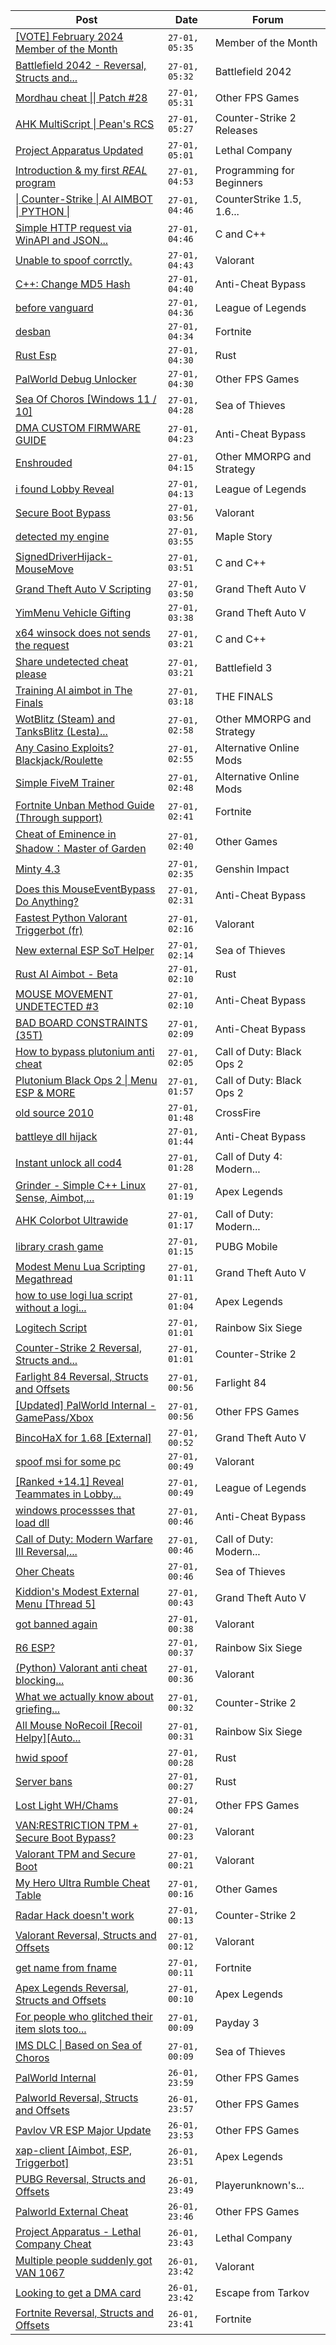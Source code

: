 |Post|Date|Forum|
|----|----|-----|
|[\[VOTE\] February 2024 Member of the Month](https://www.unknowncheats.me/forum/member-of-the-month/620888-vote-february-2024-month.html)|`27-01, 05:35`|Member of the Month|
|[Battlefield 2042 - Reversal, Structs and...](https://www.unknowncheats.me/forum/battlefield-2042-a/467604-battlefield-2042-reversal-structs-offsets.html)|`27-01, 05:32`|Battlefield 2042|
|[Mordhau cheat \|\| Patch #28](https://www.unknowncheats.me/forum/other-fps-games/612663-mordhau-cheat-patch-28-a.html)|`27-01, 05:31`|Other FPS Games|
|[AHK MultiScript \| Pean's RCS](https://www.unknowncheats.me/forum/counter-strike-2-releases/605440-ahk-multiscript-peans-rcs.html)|`27-01, 05:27`|Counter-Strike 2 Releases|
|[Project Apparatus Updated](https://www.unknowncheats.me/forum/lethal-company/620315-project-apparatus-updated.html)|`27-01, 05:01`|Lethal Company|
|[Introduction & my first *REAL* program](https://www.unknowncheats.me/forum/programming-for-beginners/620145-introduction-real-program.html)|`27-01, 04:53`|Programming for Beginners|
|[\| Counter-Strike \| AI AIMBOT \| PYTHON \|](https://www.unknowncheats.me/forum/counterstrike-1-5-1-6-and-mods/618606-counter-strike-ai-aimbot-python.html)|`27-01, 04:46`|CounterStrike 1.5, 1.6...|
|[Simple HTTP request via WinAPI and JSON...](https://www.unknowncheats.me/forum/c-and-c-/620932-simple-http-request-via-winapi-json-processing.html)|`27-01, 04:46`|C and C++|
|[Unable to spoof corrctly.](https://www.unknowncheats.me/forum/valorant/620961-unable-spoof-corrctly.html)|`27-01, 04:43`|Valorant|
|[C++: Change MD5 Hash](https://www.unknowncheats.me/forum/anti-cheat-bypass/621048-change-md5-hash.html)|`27-01, 04:40`|Anti-Cheat Bypass|
|[before vanguard](https://www.unknowncheats.me/forum/league-of-legends/619896-vanguard.html)|`27-01, 04:36`|League of Legends|
|[desban](https://www.unknowncheats.me/forum/fortnite/621047-desban.html)|`27-01, 04:34`|Fortnite|
|[Rust Esp](https://www.unknowncheats.me/forum/rust/619931-rust-esp.html)|`27-01, 04:30`|Rust|
|[PalWorld Debug Unlocker](https://www.unknowncheats.me/forum/other-fps-games/620809-palworld-debug-unlocker.html)|`27-01, 04:30`|Other FPS Games|
|[Sea Of Choros \[Windows 11 / 10\]](https://www.unknowncheats.me/forum/sea-of-thieves/596786-sea-choros-windows-11-10-a.html)|`27-01, 04:28`|Sea of Thieves|
|[DMA CUSTOM FIRMWARE GUIDE](https://www.unknowncheats.me/forum/anti-cheat-bypass/613135-dma-custom-firmware-guide.html)|`27-01, 04:23`|Anti-Cheat Bypass|
|[Enshrouded](https://www.unknowncheats.me/forum/other-mmorpg-and-strategy/621044-enshrouded.html)|`27-01, 04:15`|Other MMORPG and Strategy|
|[i found Lobby Reveal](https://www.unknowncheats.me/forum/league-of-legends/621043-found-lobby-reveal.html)|`27-01, 04:13`|League of Legends|
|[Secure Boot Bypass](https://www.unknowncheats.me/forum/valorant/618547-secure-boot-bypass.html)|`27-01, 03:56`|Valorant|
|[detected my engine](https://www.unknowncheats.me/forum/maple-story/621041-detected-engine.html)|`27-01, 03:55`|Maple Story|
|[SignedDriverHijack-MouseMove](https://www.unknowncheats.me/forum/c-and-c-/618097-signeddriverhijack-mousemove.html)|`27-01, 03:51`|C and C++|
|[Grand Theft Auto V Scripting](https://www.unknowncheats.me/forum/grand-theft-auto-v/144819-grand-theft-auto-scripting.html)|`27-01, 03:50`|Grand Theft Auto V|
|[YimMenu Vehicle Gifting](https://www.unknowncheats.me/forum/grand-theft-auto-v/620962-yimmenu-vehicle-gifting.html)|`27-01, 03:38`|Grand Theft Auto V|
|[x64 winsock does not sends the request](https://www.unknowncheats.me/forum/c-and-c-/621039-x64-winsock-sends-request.html)|`27-01, 03:21`|C and C++|
|[Share undetected cheat please](https://www.unknowncheats.me/forum/battlefield-3-a/618428-share-undetected-cheat-please.html)|`27-01, 03:21`|Battlefield 3|
|[Training AI aimbot in The Finals](https://www.unknowncheats.me/forum/the-finals/616898-training-ai-aimbot-finals.html)|`27-01, 03:18`|THE FINALS|
|[WotBlitz (Steam) and TanksBlitz (Lesta)...](https://www.unknowncheats.me/forum/other-mmorpg-and-strategy/618977-wotblitz-steam-tanksblitz-lesta-ray-cheat.html)|`27-01, 02:58`|Other MMORPG and Strategy|
|[Any Casino Exploits? Blackjack/Roulette](https://www.unknowncheats.me/forum/alternative-online-mods/621036-casino-exploits-blackjack-roulette.html)|`27-01, 02:55`|Alternative Online Mods|
|[Simple FiveM Trainer](https://www.unknowncheats.me/forum/alternative-online-mods/618299-simple-fivem-trainer.html)|`27-01, 02:48`|Alternative Online Mods|
|[Fortnite Unban Method Guide (Through support)](https://www.unknowncheats.me/forum/fortnite/620385-fortnite-unban-method-guide-support.html)|`27-01, 02:41`|Fortnite|
|[Cheat of Eminence in Shadow：Master of Garden](https://www.unknowncheats.me/forum/other-games/620048-cheat-eminence-shadow-master-garden.html)|`27-01, 02:40`|Other Games|
|[Minty 4.3](https://www.unknowncheats.me/forum/genshin-impact/620204-minty-4-3-a.html)|`27-01, 02:35`|Genshin Impact|
|[Does this MouseEventBypass Do Anything?](https://www.unknowncheats.me/forum/anti-cheat-bypass/620247-mouseeventbypass.html)|`27-01, 02:31`|Anti-Cheat Bypass|
|[Fastest Python Valorant Triggerbot (fr)](https://www.unknowncheats.me/forum/valorant/612762-fastest-python-valorant-triggerbot-fr.html)|`27-01, 02:16`|Valorant|
|[New external ESP SoT Helper](https://www.unknowncheats.me/forum/sea-of-thieves/581265-external-esp-sot-helper.html)|`27-01, 02:14`|Sea of Thieves|
|[Rust AI Aimbot - Beta](https://www.unknowncheats.me/forum/rust/620721-rust-ai-aimbot-beta.html)|`27-01, 02:10`|Rust|
|[MOUSE MOVEMENT UNDETECTED #3](https://www.unknowncheats.me/forum/anti-cheat-bypass/620165-mouse-movement-undetected-3-a.html)|`27-01, 02:10`|Anti-Cheat Bypass|
|[BAD BOARD CONSTRAINTS (35T)](https://www.unknowncheats.me/forum/anti-cheat-bypass/620960-bad-board-constraints-35t.html)|`27-01, 02:09`|Anti-Cheat Bypass|
|[How to bypass plutonium anti cheat](https://www.unknowncheats.me/forum/call-of-duty-black-ops-2-a/620152-bypass-plutonium-anti-cheat.html)|`27-01, 02:05`|Call of Duty: Black Ops 2|
|[Plutonium Black Ops 2 \| Menu ESP & MORE](https://www.unknowncheats.me/forum/call-of-duty-black-ops-2-a/466909-plutonium-black-ops-2-menu-esp.html)|`27-01, 01:57`|Call of Duty: Black Ops 2|
|[old source 2010](https://www.unknowncheats.me/forum/crossfire/618702-source-2010-a.html)|`27-01, 01:48`|CrossFire|
|[battleye dll hijack](https://www.unknowncheats.me/forum/anti-cheat-bypass/620987-battleye-dll-hijack.html)|`27-01, 01:44`|Anti-Cheat Bypass|
|[Instant unlock all cod4](https://www.unknowncheats.me/forum/call-of-duty-4-modern-warfare/621027-instant-unlock-cod4.html)|`27-01, 01:28`|Call of Duty 4: Modern...|
|[Grinder - Simple C++ Linux Sense, Aimbot,...](https://www.unknowncheats.me/forum/apex-legends/605888-grinder-simple-linux-sense-aimbot-triggerbot.html)|`27-01, 01:19`|Apex Legends|
|[AHK Colorbot Ultrawide](https://www.unknowncheats.me/forum/call-of-duty-modern-warfare-iii/619498-ahk-colorbot-ultrawide.html)|`27-01, 01:17`|Call of Duty: Modern...|
|[library crash game](https://www.unknowncheats.me/forum/pubg-mobile/620590-library-crash-game.html)|`27-01, 01:15`|PUBG Mobile|
|[Modest Menu Lua Scripting Megathread](https://www.unknowncheats.me/forum/grand-theft-auto-v/463868-modest-menu-lua-scripting-megathread.html)|`27-01, 01:11`|Grand Theft Auto V|
|[how to use logi lua script without a logi...](https://www.unknowncheats.me/forum/apex-legends/620805-logi-lua-script-logi-mouse.html)|`27-01, 01:04`|Apex Legends|
|[Logitech Script](https://www.unknowncheats.me/forum/rainbow-six-siege/620639-logitech-script.html)|`27-01, 01:01`|Rainbow Six Siege|
|[Counter-Strike 2 Reversal, Structs and...](https://www.unknowncheats.me/forum/counter-strike-2-a/576077-counter-strike-2-reversal-structs-offsets.html)|`27-01, 01:01`|Counter-Strike 2|
|[Farlight 84 Reversal, Structs and Offsets](https://www.unknowncheats.me/forum/farlight-84-a/580566-farlight-84-reversal-structs-offsets.html)|`27-01, 00:56`|Farlight 84|
|[\[Updated\] PalWorld Internal - GamePass/Xbox](https://www.unknowncheats.me/forum/other-fps-games/620772-updated-palworld-internal-gamepass-xbox.html)|`27-01, 00:56`|Other FPS Games|
|[BincoHaX for 1.68 \[External\]](https://www.unknowncheats.me/forum/grand-theft-auto-v/250308-bincohax-1-68-external.html)|`27-01, 00:52`|Grand Theft Auto V|
|[spoof msi for some pc](https://www.unknowncheats.me/forum/valorant/620787-spoof-msi-pc.html)|`27-01, 00:49`|Valorant|
|[\[Ranked +14.1\] Reveal Teammates in Lobby...](https://www.unknowncheats.me/forum/league-of-legends/523020-ranked-14-1-reveal-teammates-lobby-updated.html)|`27-01, 00:49`|League of Legends|
|[windows processses that load dll](https://www.unknowncheats.me/forum/anti-cheat-bypass/620904-windows-processses-load-dll.html)|`27-01, 00:46`|Anti-Cheat Bypass|
|[Call of Duty: Modern Warfare III Reversal,...](https://www.unknowncheats.me/forum/call-of-duty-modern-warfare-iii/605287-call-duty-modern-warfare-iii-reversal-structs-offsets.html)|`27-01, 00:46`|Call of Duty: Modern...|
|[Oher Cheats](https://www.unknowncheats.me/forum/sea-of-thieves/621025-oher-cheats.html)|`27-01, 00:46`|Sea of Thieves|
|[Kiddion's Modest External Menu \[Thread 5\]](https://www.unknowncheats.me/forum/grand-theft-auto-v/576854-kiddions-modest-external-menu-thread-5-a.html)|`27-01, 00:43`|Grand Theft Auto V|
|[got banned again](https://www.unknowncheats.me/forum/valorant/620853-banned.html)|`27-01, 00:38`|Valorant|
|[R6 ESP?](https://www.unknowncheats.me/forum/rainbow-six-siege/620766-r6-esp.html)|`27-01, 00:37`|Rainbow Six Siege|
|[(Python) Valorant anti cheat blocking...](https://www.unknowncheats.me/forum/valorant/620583-python-valorant-anti-cheat-blocking-auto-strafe.html)|`27-01, 00:36`|Valorant|
|[What we actually know about griefing...](https://www.unknowncheats.me/forum/counter-strike-2-a/617597-actually-griefing-cooldown-cs-cs2.html)|`27-01, 00:32`|Counter-Strike 2|
|[All Mouse NoRecoil \[Recoil Helpy\]\[Auto...](https://www.unknowncheats.me/forum/rainbow-six-siege/620039-mouse-norecoil-recoil-helpy-auto-config-probably-ud-universal.html)|`27-01, 00:31`|Rainbow Six Siege|
|[hwid spoof](https://www.unknowncheats.me/forum/rust/620994-hwid-spoof.html)|`27-01, 00:28`|Rust|
|[Server bans](https://www.unknowncheats.me/forum/rust/621022-server-bans.html)|`27-01, 00:27`|Rust|
|[Lost Light WH/Chams](https://www.unknowncheats.me/forum/other-fps-games/578225-lost-light-wh-chams.html)|`27-01, 00:24`|Other FPS Games|
|[VAN:RESTRICTION TPM + Secure Boot Bypass?](https://www.unknowncheats.me/forum/valorant/620746-van-restriction-tpm-secure-boot-bypass.html)|`27-01, 00:23`|Valorant|
|[Valorant TPM and Secure Boot](https://www.unknowncheats.me/forum/valorant/620803-valorant-tpm-secure-boot.html)|`27-01, 00:21`|Valorant|
|[My Hero Ultra Rumble Cheat Table](https://www.unknowncheats.me/forum/other-games/604426-hero-ultra-rumble-cheat-table.html)|`27-01, 00:16`|Other Games|
|[Radar Hack doesn't work](https://www.unknowncheats.me/forum/counter-strike-2-a/621006-radar-hack-doesnt.html)|`27-01, 00:13`|Counter-Strike 2|
|[Valorant Reversal, Structs and Offsets](https://www.unknowncheats.me/forum/valorant/385792-valorant-reversal-structs-offsets.html)|`27-01, 00:12`|Valorant|
|[get name from fname](https://www.unknowncheats.me/forum/fortnite/621019-name-fname.html)|`27-01, 00:11`|Fortnite|
|[Apex Legends Reversal, Structs and Offsets](https://www.unknowncheats.me/forum/apex-legends/319804-apex-legends-reversal-structs-offsets.html)|`27-01, 00:10`|Apex Legends|
|[For people who glitched their item slots too...](https://www.unknowncheats.me/forum/payday-3-a/603870-people-glitched-item-slots-fiddler.html)|`27-01, 00:09`|Payday 3|
|[IMS DLC \| Based on Sea of Choros](https://www.unknowncheats.me/forum/sea-of-thieves/620837-ims-dlc-based-sea-choros.html)|`27-01, 00:09`|Sea of Thieves|
|[PalWorld Internal](https://www.unknowncheats.me/forum/other-fps-games/620394-palworld-internal.html)|`26-01, 23:59`|Other FPS Games|
|[Palworld Reversal, Structs and Offsets](https://www.unknowncheats.me/forum/other-fps-games/620076-palworld-reversal-structs-offsets.html)|`26-01, 23:57`|Other FPS Games|
|[Pavlov VR ESP Major Update](https://www.unknowncheats.me/forum/other-fps-games/620958-pavlov-vr-esp-major-update.html)|`26-01, 23:53`|Other FPS Games|
|[xap-client \[Aimbot, ESP, Triggerbot\]](https://www.unknowncheats.me/forum/apex-legends/606842-xap-client-aimbot-esp-triggerbot.html)|`26-01, 23:51`|Apex Legends|
|[PUBG Reversal, Structs and Offsets](https://www.unknowncheats.me/forum/playerunknown-s-battlegrounds/214976-pubg-reversal-structs-offsets.html)|`26-01, 23:49`|Playerunknown's...|
|[Palworld External Cheat](https://www.unknowncheats.me/forum/other-fps-games/620558-palworld-external-cheat.html)|`26-01, 23:46`|Other FPS Games|
|[Project Apparatus - Lethal Company Cheat](https://www.unknowncheats.me/forum/lethal-company/616587-project-apparatus-lethal-company-cheat.html)|`26-01, 23:43`|Lethal Company|
|[Multiple people suddenly got VAN 1067](https://www.unknowncheats.me/forum/valorant/620546-multiple-people-suddenly-van-1067-a.html)|`26-01, 23:42`|Valorant|
|[Looking to get a DMA card](https://www.unknowncheats.me/forum/escape-from-tarkov/620945-looking-dma-card.html)|`26-01, 23:42`|Escape from Tarkov|
|[Fortnite Reversal, Structs and Offsets](https://www.unknowncheats.me/forum/fortnite/235061-fortnite-reversal-structs-offsets.html)|`26-01, 23:41`|Fortnite|
